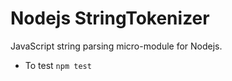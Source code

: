 Nodejs StringTokenizer
==========================

JavaScript string parsing micro-module for Nodejs.

* To test `npm test`